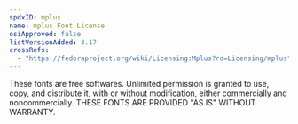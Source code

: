 ```yaml
---
spdxID: mplus
name: mplus Font License
osiApproved: false
listVersionAdded: 3.17
crossRefs: 
  - "https://fedoraproject.org/wiki/Licensing:Mplus?rd=Licensing/mplus"
---
```


These fonts are free softwares. Unlimited permission is granted to use, copy, and distribute it, with or without modification, either commercially and noncommercially. THESE FONTS ARE PROVIDED "AS IS" WITHOUT WARRANTY.
